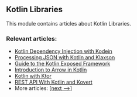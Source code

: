 ## Kotlin Libraries

This module contains articles about Kotlin Libraries.

### Relevant articles:

- [Kotlin Dependency Injection with Kodein](https://www.baeldung.com/kotlin-kodein-dependency-injection)
- [Processing JSON with Kotlin and Klaxson](https://www.baeldung.com/kotlin-json-klaxson)
- [Guide to the Kotlin Exposed Framework](https://www.baeldung.com/kotlin/kotlin-exposed-persistence)
- [Introduction to Arrow in Kotlin](https://www.baeldung.com/kotlin/kotlin-arrow)
- [Kotlin with Ktor](https://www.baeldung.com/kotlin-ktor)
- [REST API With Kotlin and Kovert](https://www.baeldung.com/kotlin/kotlin-kovert)
- More articles: [[next -->]](/kotlin-libraries-2)
